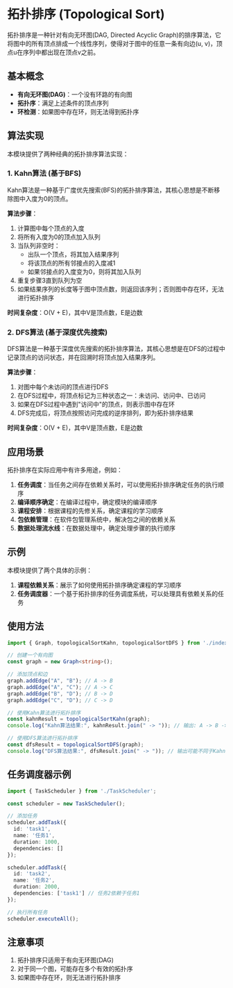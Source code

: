 # 拓扑排序 (Topological Sort)

拓扑排序是一种针对有向无环图(DAG, Directed Acyclic Graph)的排序算法，它将图中的所有顶点排成一个线性序列，使得对于图中的任意一条有向边(u, v)，顶点u在序列中都出现在顶点v之前。

## 基本概念

- **有向无环图(DAG)**：一个没有环路的有向图
- **拓扑序**：满足上述条件的顶点序列
- **环检测**：如果图中存在环，则无法得到拓扑序

## 算法实现

本模块提供了两种经典的拓扑排序算法实现：

### 1. Kahn算法 (基于BFS)

Kahn算法是一种基于广度优先搜索(BFS)的拓扑排序算法，其核心思想是不断移除图中入度为0的顶点。

**算法步骤**：
1. 计算图中每个顶点的入度
2. 将所有入度为0的顶点加入队列
3. 当队列非空时：
   - 出队一个顶点，将其加入结果序列
   - 将该顶点的所有邻接点的入度减1
   - 如果邻接点的入度变为0，则将其加入队列
4. 重复步骤3直到队列为空
5. 如果结果序列的长度等于图中顶点数，则返回该序列；否则图中存在环，无法进行拓扑排序

**时间复杂度**：O(V + E)，其中V是顶点数，E是边数

### 2. DFS算法 (基于深度优先搜索)

DFS算法是一种基于深度优先搜索的拓扑排序算法，其核心思想是在DFS的过程中记录顶点的访问状态，并在回溯时将顶点加入结果序列。

**算法步骤**：
1. 对图中每个未访问的顶点进行DFS
2. 在DFS过程中，将顶点标记为三种状态之一：未访问、访问中、已访问
3. 如果在DFS过程中遇到"访问中"的顶点，则表示图中存在环
4. DFS完成后，将顶点按照访问完成的逆序排列，即为拓扑排序结果

**时间复杂度**：O(V + E)，其中V是顶点数，E是边数

## 应用场景

拓扑排序在实际应用中有许多用途，例如：

1. **任务调度**：当任务之间存在依赖关系时，可以使用拓扑排序确定任务的执行顺序
2. **编译顺序确定**：在编译过程中，确定模块的编译顺序
3. **课程安排**：根据课程的先修关系，确定课程的学习顺序
4. **包依赖管理**：在软件包管理系统中，解决包之间的依赖关系
5. **数据处理流水线**：在数据处理中，确定处理步骤的执行顺序

## 示例

本模块提供了两个具体的示例：

1. **课程依赖关系**：展示了如何使用拓扑排序确定课程的学习顺序
2. **任务调度器**：一个基于拓扑排序的任务调度系统，可以处理具有依赖关系的任务

## 使用方法

```typescript
import { Graph, topologicalSortKahn, topologicalSortDFS } from './index';

// 创建一个有向图
const graph = new Graph<string>();

// 添加顶点和边
graph.addEdge("A", "B"); // A -> B
graph.addEdge("A", "C"); // A -> C
graph.addEdge("B", "D"); // B -> D
graph.addEdge("C", "D"); // C -> D

// 使用Kahn算法进行拓扑排序
const kahnResult = topologicalSortKahn(graph);
console.log("Kahn算法结果:", kahnResult.join(" -> ")); // 输出: A -> B -> C -> D 或 A -> C -> B -> D

// 使用DFS算法进行拓扑排序
const dfsResult = topologicalSortDFS(graph);
console.log("DFS算法结果:", dfsResult.join(" -> ")); // 输出可能不同于Kahn算法
```

## 任务调度器示例

```typescript
import { TaskScheduler } from './TaskScheduler';

const scheduler = new TaskScheduler();

// 添加任务
scheduler.addTask({
  id: 'task1',
  name: '任务1',
  duration: 1000,
  dependencies: []
});

scheduler.addTask({
  id: 'task2',
  name: '任务2',
  duration: 2000,
  dependencies: ['task1'] // 任务2依赖于任务1
});

// 执行所有任务
scheduler.executeAll();
```

## 注意事项

1. 拓扑排序只适用于有向无环图(DAG)
2. 对于同一个图，可能存在多个有效的拓扑序
3. 如果图中存在环，则无法进行拓扑排序